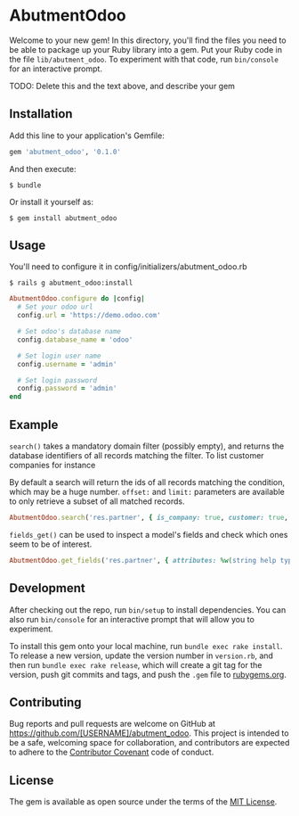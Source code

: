# AbutmentOdoo

Welcome to your new gem! In this directory, you'll find the files you need to be able to package up your Ruby library into a gem. Put your Ruby code in the file `lib/abutment_odoo`. To experiment with that code, run `bin/console` for an interactive prompt.

TODO: Delete this and the text above, and describe your gem

## Installation

Add this line to your application's Gemfile:

```ruby
gem 'abutment_odoo', '0.1.0'
```

And then execute:

    $ bundle

Or install it yourself as:

    $ gem install abutment_odoo

## Usage

You'll need to configure it in config/initializers/abutment_odoo.rb

    $ rails g abutment_odoo:install

```ruby
AbutmentOdoo.configure do |config|
  # Set your odoo url
  config.url = 'https://demo.odoo.com'

  # Set odoo's database name
  config.database_name = 'odoo'

  # Set login user name
  config.username = 'admin'

  # Set login password
  config.password = 'admin'
end
```


## Example

`search()` takes a mandatory domain filter (possibly empty), and returns the database identifiers of all records matching the filter. To list customer companies for instance

By default a search will return the ids of all records matching the condition, which may be a huge number. `offset:` and `limit:` parameters are available to only retrieve a subset of all matched records.

```ruby
AbutmentOdoo.search('res.partner', { is_company: true, customer: true, offset: 10, limit: 5 })
```



`fields_get()` can be used to inspect a model's fields and check which ones seem to be of interest.

```ruby
AbutmentOdoo.get_fields('res.partner', { attributes: %w(string help type) })
```


## Development

After checking out the repo, run `bin/setup` to install dependencies. You can also run `bin/console` for an interactive prompt that will allow you to experiment.

To install this gem onto your local machine, run `bundle exec rake install`. To release a new version, update the version number in `version.rb`, and then run `bundle exec rake release`, which will create a git tag for the version, push git commits and tags, and push the `.gem` file to [rubygems.org](https://rubygems.org).

## Contributing

Bug reports and pull requests are welcome on GitHub at https://github.com/[USERNAME]/abutment_odoo. This project is intended to be a safe, welcoming space for collaboration, and contributors are expected to adhere to the [Contributor Covenant](http://contributor-covenant.org) code of conduct.


## License

The gem is available as open source under the terms of the [MIT License](http://opensource.org/licenses/MIT).
